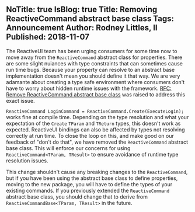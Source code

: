 NoTitle: true
IsBlog: true
Title: Removing ReactiveCommand abstract base class
Tags: Announcement
Author: Rodney Littles, II
Published: 2018-11-07
---

The ReactiveUI team has been urging consumers for some time now to move away from the `ReactiveCommand` abstract class for properties.  There are some slight nuiances with type constraints that can sometimes cause run time bugs.  Because your property can resolve to an abstract base implementation doesn't mean you should define it that way.  We are very adamante about creating a type safe environment where consumers don't have to worry about hidden runtime issues with the framework. [RFC: Remove ReactiveCommand abstract base class](https://github.com/reactiveui/rfcs/issues/19) was raised to address this exact issue.

`ReactiveCommand LoginCommand = ReactiveCommand.Create(ExecuteLogin);` works fine at compile time.  Depending on the type resolution and what your expectation of the `Create` `TParam` and `TReturn` types, this doesn't work as expected.  ReactiveUI bindings can also be affected by types not resolving correctly at run time.  To close the loop on this, and make good on our feedback of "don't do that", we have removed the `ReactiveCommand` abstract base class.  This will enforce our concerns for using `ReactiveCommand<TParam, TResult>` to ensure avoidance of runtime type resolution issues.

This change shouldn't cause any breaking changes to the `ReactiveCommand`, but if you have been using the abstract base class to define properties, moving to the new package, you will have to define the types of your existing commands.  If you previously extended the `ReactiveCommand` abstract base class, you should change that to derive from `ReactiveCommandBase<TParam, TResult>` in the future.
